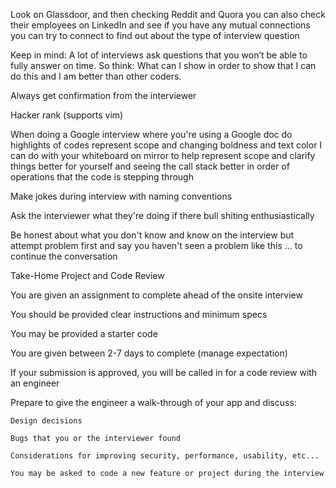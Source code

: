 Look on Glassdoor, and then checking Reddit and Quora you can also check their employees on LinkedIn and see if you have any mutual connections you can try to connect to find out about the type of interview question 

Keep in mind: A lot of interviews ask questions that you won’t be able to fully answer on time. So think: What can I show in order to show that I can do this and I am better than other coders. 

Always get confirmation from the interviewer 

Hacker rank (supports vim) 

When doing a Google interview where you're using a Google doc do highlights of codes represent scope and changing boldness and text color I can do with your whiteboard on mirror to help represent scope and clarify things better for yourself and seeing the call stack better in order of operations that the code is stepping through  

Make jokes during interview with naming conventions  

Ask the interviewer what they're doing if there bull shiting enthusiastically 

Be honest about what you don't know and know on the interview but attempt problem first and say you haven't seen a problem like this ... to continue the conversation





Take-Home Project and Code Review 

You are given an assignment to complete ahead of the onsite interview 

You should be provided clear instructions and minimum specs 

You may be provided a starter code 

You are given between 2-7 days to complete (manage expectation) 

If your submission is approved, you will be called in for a code review with an engineer 

Prepare to give the engineer a walk-through of your app and discuss: 

	Design decisions 
	
	Bugs that you or the interviewer found 
	
	Considerations for improving security, performance, usability, etc... 
	
	You may be asked to code a new feature or project during the interview